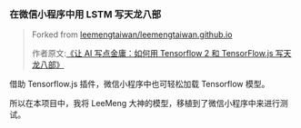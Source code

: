 
### 在微信小程序中用 LSTM 写天龙八部

> Forked from [leemengtaiwan/leemengtaiwan.github.io](https://github.com/leemengtaiwan/leemengtaiwan.github.io)
> 
> 作者原文:[《让 AI 写点金庸：如何用 Tensorflow 2 和 TensorFlow.js 写天龙八部》](https://leemeng.tw/how-to-generate-interesting-text-with-tensorflow2-and-tensorflow-js.html)

借助 Tensorflow.js 插件，微信小程序中也可轻松加载 Tensorflow 模型。

所以在本项目中，我将 LeeMeng 大神的模型，移植到了微信小程序中来进行测试。